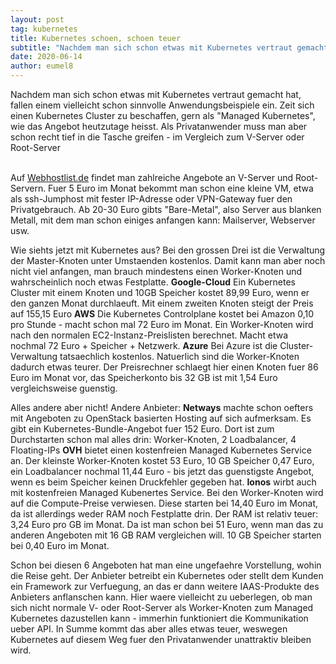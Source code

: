 ```yaml
---
layout: post
tag: kubernetes
title: Kubernetes schoen, schoen teuer
subtitle: "Nachdem man sich schon etwas mit Kubernetes vertraut gemacht hat, fallen einem vielleicht schon sinnvolle Anwendungsbeispiele ein. Zeit sich einen Kubernetes Cluster zu beschaffen, gern als Managed Kubernetes, wie das Angebot heutzutage heisst."
date: 2020-06-14
author: eumel8
---
```


Nachdem man sich schon etwas mit Kubernetes vertraut gemacht hat, fallen einem vielleicht schon sinnvolle Anwendungsbeispiele ein. Zeit sich einen Kubernetes Cluster zu beschaffen, gern als "Managed Kubernetes", wie das Angebot heutzutage heisst. Als Privatanwender muss man aber schon recht tief in die Tasche greifen - im Vergleich zum V-Server oder Root-Server

<br/>
Auf <a href="http://webhostlist.de">Webhostlist.de</a> findet man zahlreiche Angebote an V-Server und Root-Servern. Fuer 5 Euro im Monat bekommt man schon eine kleine VM, etwa als ssh-Jumphost mit fester IP-Adresse oder VPN-Gateway fuer den Privatgebrauch.
Ab 20-30 Euro gibts "Bare-Metal", also Server aus blanken Metall, mit dem man schon einiges anfangen kann: Mailserver, Webserver usw.

Wie siehts jetzt mit Kubernetes aus? Bei den grossen Drei ist die Verwaltung der Master-Knoten unter Umstaenden kostenlos. Damit kann man aber noch nicht viel anfangen, man brauch mindestens einen Worker-Knoten und wahrscheinlich noch etwas Festplatte. 
<strong>Google-Cloud</strong>
Ein Kubernetes Cluster mit einem Knoten und 10GB Speicher kostet 89,99 Euro, wenn er den ganzen Monat durchlaeuft. Mit einem zweiten Knoten steigt der Preis auf 155,15 Euro
<strong>AWS</strong>
Die Kubernetes Controlplane kostet bei Amazon 0,10 pro Stunde - macht schon mal 72 Euro im Monat. Ein Worker-Knoten wird nach den normalen EC2-Instanz-Preislisten berechnet. Macht etwa nochmal 72 Euro + Speicher + Netzwerk.
<strong>Azure</strong>
Bei Azure ist die Cluster-Verwaltung tatsaechlich kostenlos. Natuerlich sind die Worker-Knoten dadurch etwas teurer. Der Preisrechner schlaegt hier einen Knoten fuer 86 Euro im Monat vor, das Speicherkonto bis 32 GB ist mit 1,54 Euro vergleichsweise guenstig.

Alles andere aber nicht!
Andere Anbieter:
<strong>Netways</strong> machte schon oefters mit Angeboten zu OpenStack basierten Hosting auf sich aufmerksam. Es gibt ein Kubernetes-Bundle-Angebot fuer 152 Euro. Dort ist zum Durchstarten schon mal alles drin: Worker-Knoten, 2 Loadbalancer, 4 Floating-IPs
<strong>OVH</strong> bietet einen kostenfreien Managed Kubernetes Service an. Der kleinste Worker-Knoten kostet 53 Euro, 10 GB Speicher 0,47 Euro, ein Loadbalancer nochmal 11,44 Euro - bis jetzt das guenstigste Angebot, wenn es beim Speicher keinen Druckfehler gegeben hat.
<strong>Ionos</strong> wirbt auch mit kostenfreien Managed Kubenertes Service. Bei den Worker-Knoten wird auf die Compute-Preise verwiesen. Diese starten bei 14,40 Euro im Monat, da ist allerdings weder RAM noch Festplatte drin. Der RAM ist relativ teuer: 3,24 Euro pro GB im Monat. Da ist man schon bei 51 Euro, wenn man das zu anderen Angeboten mit 16 GB RAM vergleichen will. 10 GB Speicher starten bei 0,40 Euro im Monat.

Schon bei diesen 6 Angeboten hat man eine ungefaehre Vorstellung, wohin die Reise geht. Der Anbieter betreibt ein Kubernetes oder stellt dem Kunden ein Framework zur Verfuegung, an das er dann weitere IAAS-Produkte des Anbieters anflanschen kann. Hier waere vielleicht zu ueberlegen, ob man sich nicht normale V- oder Root-Server als Worker-Knoten zum Managed Kubernetes dazustellen kann - immerhin funktioniert die Kommunikation ueber API. In Summe kommt das aber alles etwas teuer, weswegen Kubernetes auf diesem Weg fuer den Privatanwender unattraktiv bleiben wird.

